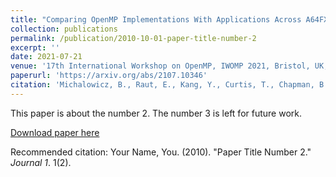 ```yaml
---
title: "Comparing OpenMP Implementations With Applications Across A64FX Platforms"
collection: publications
permalink: /publication/2010-10-01-paper-title-number-2
excerpt: ''
date: 2021-07-21
venue: '17th International Workshop on OpenMP, IWOMP 2021, Bristol, UK, September 14--16, 2021, Proceedings 17'
paperurl: 'https://arxiv.org/abs/2107.10346'
citation: 'Michalowicz, B., Raut, E., Kang, Y., Curtis, T., Chapman, B., & Oryspayev, D. (2021). &quot;Comparing OpenMP Implementations With Applications Across A64FX Platforms.&quot; <i>IWOMP 2021</i>. 1(2).'
---
```

This paper is about the number 2. The number 3 is left for future work.

[Download paper here](http://academicpages.github.io/files/paper2.pdf)

Recommended citation: Your Name, You. (2010). "Paper Title Number 2." <i>Journal 1</i>. 1(2).
